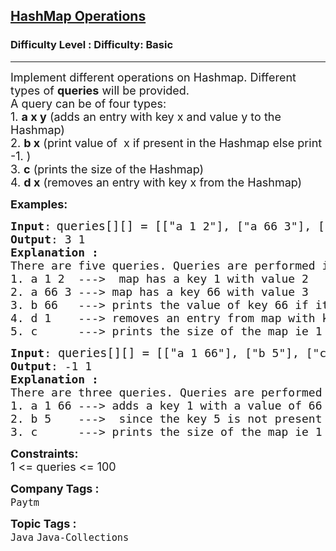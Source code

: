 <h2><a href="https://www.geeksforgeeks.org/problems/java-collection-set-3-hashmap/1?page=4&category=Java&status=unsolved&sortBy=submissions">HashMap Operations</a></h2><h3>Difficulty Level : Difficulty: Basic</h3><hr><div class="problems_problem_content__Xm_eO"><p><span style="font-size: 18px;">Implement different operations on Hashmap. Different types of <strong>queries</strong> will be provided.<br>A query can be of four&nbsp;types:<br>1. <strong>a x y</strong>&nbsp;(adds an entry&nbsp;with key x and value&nbsp;y to the Hashmap)<br>2. <strong>b x</strong> (print value of &nbsp;x if&nbsp;present in the Hashmap else print -1.&nbsp;)<br>3. <strong>c</strong> (prints the size of the Hashmap)<br>4. <strong>d x</strong> (removes an entry&nbsp;with key x from the Hashmap)</span></p>
<p><strong><span style="font-size: 18px;">Examples:</span><span style="font-size: 18px;"> </span></strong></p>
<pre><span style="font-size: 18px;"><strong>Input</strong>:</span><span> <span style="font-size: 14pt;">queries[][] = [["</span></span><span style="font-size: 18px;">a 1 2"], ["a 66 3"], ["b 66"], ["d 1"], ["c"]] </span>
<span style="font-size: 18px;"><strong>Output</strong>: </span><span style="font-size: 18px;">3 1 </span>
<span style="font-size: 18px;"><strong>Explanation :</strong>
There are five queries. Queries are performed in this order
1. a 1 2  ---&gt;  map has a key 1 with value 2
2. a 66 3 ---&gt; map has a key 66 with value 3
3. b 66   ---&gt; prints the value of key 66 if its present in the map ie 3.
4. d 1    ---&gt; removes an entry from map with key 1
5. c      ---&gt; prints the size of the map ie 1</span></pre>
<pre><span style="font-size: 18px;"><strong>Input</strong>: </span><span style="font-size: 14pt;">queries[][] = [["</span><span style="font-size: 18px;">a 1 66"], ["b 5"], ["c"]]</span>
<span style="font-size: 18px;"><strong>Output</strong>: </span><span style="font-size: 18px;">-1 1</span>
<span style="font-size: 18px;"><strong>Explanation :</strong>
There are three queries. Queries are performed in this order
1. a 1 66 ---&gt; adds a key 1 with a value of 66 in the map
2. b 5    ---&gt;  since the key 5 is not present in the map hence -1 is printed.
3. c      ---&gt; prints the size of the map ie 1</span></pre>
<p><span style="font-size: 18px;"><strong>Constraints:</strong><br>1 &lt;= queries &lt;= 100</span></p></div><p><span style=font-size:18px><strong>Company Tags : </strong><br><code>Paytm</code>&nbsp;<br><p><span style=font-size:18px><strong>Topic Tags : </strong><br><code>Java</code>&nbsp;<code>Java-Collections</code>&nbsp;